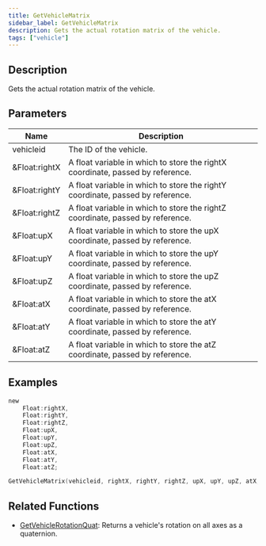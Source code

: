 ```yaml
---
title: GetVehicleMatrix
sidebar_label: GetVehicleMatrix
description: Gets the actual rotation matrix of the vehicle.
tags: ["vehicle"]
---
```


<VersionWarn version='omp v1.1.0.2612' />

## Description

Gets the actual rotation matrix of the vehicle.

## Parameters

| Name          | Description                                                                    |
|---------------|--------------------------------------------------------------------------------|
| vehicleid     | The ID of the vehicle.                                                         |
| &Float:rightX | A float variable in which to store the rightX coordinate, passed by reference. |
| &Float:rightY | A float variable in which to store the rightY coordinate, passed by reference. |
| &Float:rightZ | A float variable in which to store the rightZ coordinate, passed by reference. |
| &Float:upX    | A float variable in which to store the upX coordinate, passed by reference.    |
| &Float:upY    | A float variable in which to store the upY coordinate, passed by reference.    |
| &Float:upZ    | A float variable in which to store the upZ coordinate, passed by reference.    |
| &Float:atX    | A float variable in which to store the atX coordinate, passed by reference.    |
| &Float:atY    | A float variable in which to store the atY coordinate, passed by reference.    |
| &Float:atZ    | A float variable in which to store the atZ coordinate, passed by reference.    |

## Examples

```c
new 
    Float:rightX,
    Float:rightY,
    Float:rightZ,
    Float:upX,
    Float:upY,
    Float:upZ,
    Float:atX,
    Float:atY,
    Float:atZ;

GetVehicleMatrix(vehicleid, rightX, rightY, rightZ, upX, upY, upZ, atX, atY, atZ);
```

## Related Functions

- [GetVehicleRotationQuat](GetVehicleRotationQuat): Returns a vehicle's rotation on all axes as a quaternion.
